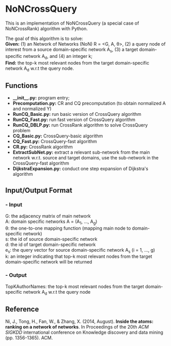 # NoNCrossQuery

This is an implementation of NoNCrossQuery (a special case of NoNCrossRank) algorithm with Python.

The goal of this algorithm is to solve:<br/>
**Given:** (1) an Network of Networks (NoN) R = <G, A, &theta;>, (2) a query node of interest from a source domain-specific network A<sub>s</sub>, (3) a target domain-specific network A<sub>d</sub>, and (4) an integer k;</br>
**Find:** the top-k most relevant nodes from the target domain-specific network A<sub>d</sub> w.r.t the query node.



## Functions

* **\_\_init\_\_.py:** program entry;
* **Precomputation.py:** CR and CQ precomputation (to obtain normalized A and normalized Y)
* **RunCQ_Basic.py:** run basic version of CrossQuery algorithm
* **RunCQ_Fast.py:** run fast version of CrossQuery algorithm
* **RunCQ_DBLP.py:** run CrossRank algorithm to solve CrossQuery problem
* **CQ_Basic.py:** CrossQuery-basic algorithm
* **CQ_Fast.py:** CrossQuery-fast algorithm
* **CR.py:** CrossRank algorithm
* **ExtractSubNet.py:** extract a relevant sub-network from the main network w.r.t. source and target domains, use the sub-network in the CrossQuery-fast algorithm
* **DijkstraExpansion.py:** conduct one step expansion of Dijkstra's algorithm


## Input/Output Format

### - Input

G: the adjacency matrix of main network<br/>
A: domain specific networks A = (A<sub>1</sub>, ..., A<sub>g</sub>)<br/>
&theta;: the one-to-one mapping function (mapping main node to domain-specific network)<br/>
s: the id of source domain-specific network<br/>
d: the id of target domain-specific network<br/>
e<sub>s</sub>: the query vector for source domain-specific network A<sub>s</sub> (i = 1, ..., g)<br/>
k: an integer indicating that top-k most relevant nodes from the target domain-specific network will be returned

### - Output
TopKAuthorNames: the top-k most relevant nodes from the target domain-specific network A<sub>d</sub> w.r.t the query node



## Reference
Ni, J., Tong, H., Fan, W., & Zhang, X. (2014, August). **Inside the atoms: ranking on a network of networks**. In Proceedings of the 20th *ACM SIGKDD* international conference on Knowledge discovery and data mining (pp. 1356-1365). ACM.